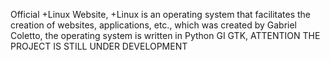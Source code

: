 Official +Linux Website,
+Linux is an operating system that facilitates the creation of websites, applications, etc., which was created by Gabriel Coletto, the operating system is written in Python GI GTK, ATTENTION THE PROJECT IS STILL UNDER DEVELOPMENT
